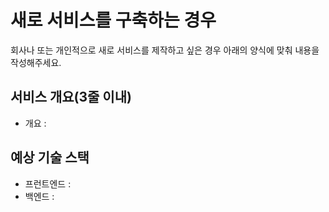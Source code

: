# 새로 서비스를 구축하는 경우

회사나 또는 개인적으로 새로 서비스를 제작하고 싶은 경우 아래의 양식에 맞춰 내용을 작성해주세요.

## 서비스 개요(3줄 이내)

- 개요 :

## 예상 기술 스택

- 프런트엔드 :
- 백엔드 :